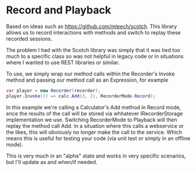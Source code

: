 # Record and Playback

 Based on ideas such as https://github.com/mleech/scotch. This library allows us
 to record interactions with methods and switch to replay these recorded sessions.

 The problem I had with the Scotch library was simply that it was tied too much to 
 a specific class so was not helpful in legacy code or in situations where I wanted 
 to use REST libraries or similar.

 To use, we simply wrap our method calls within  the Recorder's Invoke method and 
 passing our method call as an Expression, for example

 ```csharp
var player = new Recorder(recorder);
player.Invoke(() => calc.Add(3, 2), RecorderMode.Record);
```

In this example we're calling a Calculator's Add method in Record mode, ence the results
of the call will be stored via whhatever IRecorderStorage implementation we use. Switching
RecorderMode to Playback will then replay the method call Add. In a situation where this 
calls a webservice or the likes, this will obviously no longer make the call to the service.
Which means this is useful for testing your code (via unit test or simply in an offline mode).

This is very much in an "alpha" state and works in very specific scenarios, but I'll update 
as and when/if needed.
